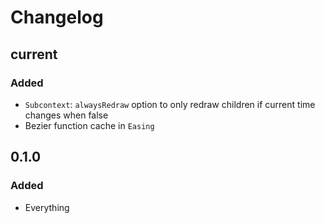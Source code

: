 # Changelog
## current
### Added
- `Subcontext`: `alwaysRedraw` option to only redraw children if current time changes when false
- Bezier function cache in `Easing`

## 0.1.0
### Added
- Everything
